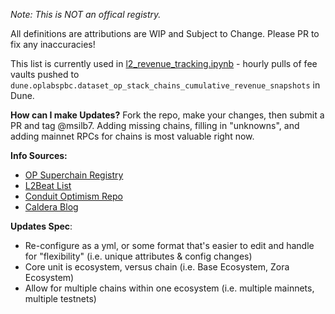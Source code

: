 *Note: This is NOT an offical registry.*

All definitions are attributions are WIP and Subject to Change. Please PR to fix any inaccuracies!

This list is currently used in [l2_revenue_tracking.ipynb](https://github.com/ethereum-optimism/op-analytics/blob/main/op_chains_tracking/l2_revenue_tracking.ipynb) - hourly pulls of fee vaults pushed to `dune.oplabspbc.dataset_op_stack_chains_cumulative_revenue_snapshots` in Dune.

**How can I make Updates?**
Fork the repo, make your changes, then submit a PR and tag @msilb7. Adding missing chains, filling in "unknowns", and adding mainnet RPCs for chains is most valuable right now.

**Info Sources:**
- [OP Superchain Registry](https://github.com/ethereum-optimism/superchain-registry)
- [L2Beat List](https://l2beat.com/scaling/summary)
- [Conduit Optimism Repo](https://github.com/conduitxyz/optimism/tree/develop)
- [Caldera Blog](https://blog.caldera.xyz/)


**Updates Spec**:
- Re-configure as a yml, or some format that's easier to edit and handle for "flexibility" (i.e. unique attributes & config changes)
- Core unit is ecosystem, versus chain (i.e. Base Ecosystem, Zora Ecosystem)
- Allow for multiple chains within one ecosystem (i.e. multiple mainnets, multiple testnets)

